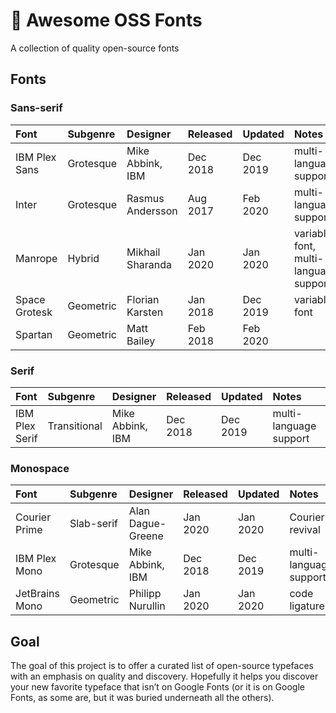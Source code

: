 # 📓 Awesome OSS Fonts

A collection of quality open-source fonts

## Fonts

### Sans-serif

| Font           | Subgenre  | Designer         | Released | Updated  | Notes                  | Link                    |
|:---------------|:----------|:-----------------|:---------|:---------|:-----------------------|:-----------------------:|
| IBM Plex Sans  | Grotesque | Mike Abbink, IBM | Dec 2018 | Dec 2019 | multi-language support | [GitHub](https://github.com/IBM/plex) |
| Inter          | Grotesque | Rasmus Andersson | Aug 2017 | Feb 2020 | multi-language support | [GitHub](https://github.com/rsms/inter/)
| Manrope        | Hybrid    | Mikhail Sharanda | Jan 2020 | Jan 2020 | variable font, multi-language support | [Website](https://manropefont.com/)   | 
| Space Grotesk  | Geometric | Florian Karsten  | Jan 2018 | Dec 2019 | variable font          | [GitHub](https://github.com/floriankarsten/space-grotesk) |
| Spartan        | Geometric | Matt Bailey      | Feb 2018 | Feb 2020 |                        | [Google Fonts](https://fonts.google.com/specimen/Spartan) |

### Serif

| Font           | Subgenre    | Designer         | Released | Updated  | Notes                  | Link                  |
|:---------------|:------------|:-----------------|:---------|:---------|:-----------------------|:---------------------:|
| IBM Plex Serif | Transitional | Mike Abbink, IBM | Dec 2018 | Dec 2019 | multi-language support | [GitHub](https://github.com/IBM/plex) |

### Monospace

| Font           | Subgenre   | Designer         | Released | Updated  | Notes                  | Link                   |
|:---------------|:-----------|:-----------------|:---------|:---------|:-----------------------|:----------------------:|
| Courier Prime  | Slab-serif | Alan Dague-Greene | Jan 2020 | Jan 2020 | Courier revival        | [Google Fonts](https://fonts.google.com/specimen/Courier+Prime) |
| IBM Plex Mono  | Grotesque  | Mike Abbink, IBM  | Dec 2018 | Dec 2019 | multi-language support | [GitHub](https://github.com/IBM/plex) |
| JetBrains Mono | Geometric  | Philipp Nurullin  | Jan 2020 | Jan 2020 | code ligatures         | [GitHub](https://github.com/JetBrains/JetBrainsMono) |

## Goal

The goal of this project is to offer a curated list of open-source typefaces with an emphasis on quality and discovery. Hopefully it helps you discover your new favorite typeface that isn’t on Google Fonts (or it is on Google Fonts, as some are, but it was buried underneath all the others).
